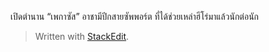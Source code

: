 


เปิดตำนาน “เพกาซัส” อาชามีปีกสายซัพพอร์ต ที่ได้ช่วยเหล่าฮีโร่มาแล้วนักต่อนัก



> Written with [StackEdit](https://stackedit.io/).
<!--stackedit_data:
eyJoaXN0b3J5IjpbLTE1MTk1MzU2OTldfQ==
-->
